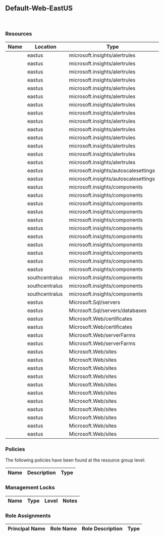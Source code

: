
## Default-Web-EastUS 
 
### Resources


| Name | Location | Type |
| --- | --- | --- |
|   | eastus  | microsoft.insights/alertrules  |
|   | eastus  | microsoft.insights/alertrules  |
|   | eastus  | microsoft.insights/alertrules  |
|   | eastus  | microsoft.insights/alertrules  |
|   | eastus  | microsoft.insights/alertrules  |
|   | eastus  | microsoft.insights/alertrules  |
|   | eastus  | microsoft.insights/alertrules  |
|   | eastus  | microsoft.insights/alertrules  |
|   | eastus  | microsoft.insights/alertrules  |
|   | eastus  | microsoft.insights/alertrules  |
|   | eastus  | microsoft.insights/alertrules  |
|   | eastus  | microsoft.insights/alertrules  |
|   | eastus  | microsoft.insights/alertrules  |
|   | eastus  | microsoft.insights/alertrules  |
|   | eastus  | microsoft.insights/autoscalesettings  |
|   | eastus  | microsoft.insights/autoscalesettings  |
|   | eastus  | microsoft.insights/components  |
|   | eastus  | microsoft.insights/components  |
|   | eastus  | microsoft.insights/components  |
|   | eastus  | microsoft.insights/components  |
|   | eastus  | microsoft.insights/components  |
|   | eastus  | microsoft.insights/components  |
|   | eastus  | microsoft.insights/components  |
|   | eastus  | microsoft.insights/components  |
|   | eastus  | microsoft.insights/components  |
|   | eastus  | microsoft.insights/components  |
|   | eastus  | microsoft.insights/components  |
|   | southcentralus  | microsoft.insights/components  |
|   | southcentralus  | microsoft.insights/components  |
|   | southcentralus  | microsoft.insights/components  |
|   | eastus  | Microsoft.Sql/servers  |
|   | eastus  | Microsoft.Sql/servers/databases  |
|   | eastus  | Microsoft.Web/certificates  |
|   | eastus  | Microsoft.Web/certificates  |
|   | eastus  | Microsoft.Web/serverFarms  |
|   | eastus  | Microsoft.Web/serverFarms  |
|   | eastus  | Microsoft.Web/sites  |
|   | eastus  | Microsoft.Web/sites  |
|   | eastus  | Microsoft.Web/sites  |
|   | eastus  | Microsoft.Web/sites  |
|   | eastus  | Microsoft.Web/sites  |
|   | eastus  | Microsoft.Web/sites  |
|   | eastus  | Microsoft.Web/sites  |
|   | eastus  | Microsoft.Web/sites  |
|   | eastus  | Microsoft.Web/sites  |
|   | eastus  | Microsoft.Web/sites  |
|   | eastus  | Microsoft.Web/sites  |

### Policies
The following policies have been found at the resource group level: 

| Name | Description | Type |
| --- | --- | --- |

### Management Locks


| Name | Type | Level | Notes |
| --- | --- | --- | --- |

### Role Assignments


| Principal Name | Role Name | Role Description | Type |
| --- | --- | --- | --- |
